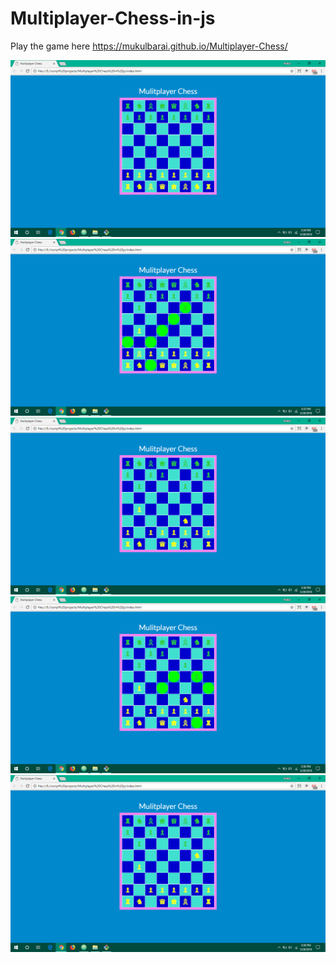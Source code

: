 # Multiplayer-Chess-in-js

Play the game here https://mukulbarai.github.io/Multiplayer-Chess/

<img src="images/Screenshot(16).png">
<img src="images/Screenshot(20).png">
<img src="images/Screenshot(21).png">
<img src="images/Screenshot(25).png">
<img src="images/Screenshot(26).png">
